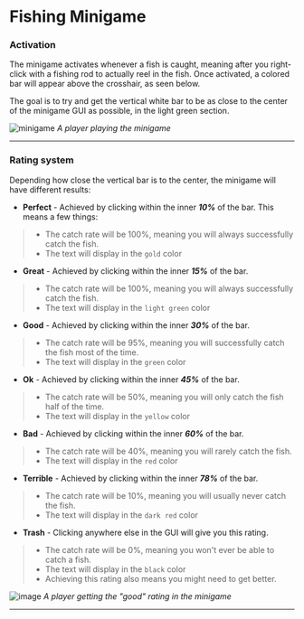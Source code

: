 # Fishing Minigame

### Activation

The minigame activates whenever a fish is caught, meaning after you right-click with a fishing rod to actually reel in the fish. Once activated, a colored bar will appear above the crosshair, as seen below.

The goal is to try and get the vertical white bar to be as close to the center of the minigame GUI as possible, in the light green section.

![minigame](https://github.com/user-attachments/assets/0dd7ce68-0dbe-4c79-b29e-9d0e27550963)
_A player playing the minigame_

---

### Rating system

Depending how close the vertical bar is to the center, the minigame will have different results:

* **Perfect** - Achieved by clicking within the inner **_10%_** of the bar. This means a few things:
> * The catch rate will be 100%, meaning you will always successfully catch the fish.
> * The text will display in the `gold` color
* **Great** - Achieved by clicking within the inner **_15%_** of the bar.
> * The catch rate will be 100%, meaning you will always successfully catch the fish.
> * The text will display in the `light green` color
* **Good** - Achieved by clicking within the inner **_30%_** of the bar.
> * The catch rate will be 95%, meaning you will successfully catch the fish most of the time.
> * The text will display in the `green` color
* **Ok** - Achieved by clicking within the inner **_45%_** of the bar.
> * The catch rate will be 50%, meaning you will only catch the fish half of the time.
> * The text will display in the `yellow` color
* **Bad** - Achieved by clicking within the inner **_60%_** of the bar.
> * The catch rate will be 40%, meaning you will rarely catch the fish.
> * The text will display in the `red` color
* **Terrible** - Achieved by clicking within the inner **_78%_** of the bar.
> * The catch rate will be 10%, meaning you will usually never catch the fish.
> * The text will display in the `dark red` color
* **Trash** - Clicking anywhere else in the GUI will give you this rating.
> * The catch rate will be 0%, meaning you won't ever be able to catch a fish.
> * The text will display in the `black` color
> * Achieving this rating also means you might need to get better.

![image](https://github.com/user-attachments/assets/16a7d421-cbfe-4c64-85c9-865be9af7a28)
_A player getting the "good" rating in the minigame_

---
